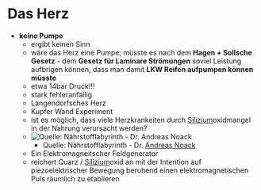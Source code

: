 # Das Herz
- **keine Pumpe**
	- ergibt keinen Sinn
	- wäre das Herz eine Pumpe, müsste es nach dem **Hagen + Sollsche Gesetz** - dem **Gesetz für Laminare Strömungen** soviel Leistung aufbrigen können, dass man damit **LKW Reifen aufpumpen können müsste**
	- etwa 14bar Druck!!!
	- stark fehleranfällig
	- Langendorfsches Herz
	- Kupfer Wand Experiment
	- ist es möglich, dass viele Herzkrankeiten durch [Silizium](../../Stoffe/Datenbank%20Elemente%20Des%20Periodensystems/Silizium.md)oxidmangel in der Nahrung verursacht werden?
	- ![Quelle: Nährstofflabyrinth - Dr. Andreas Noack](__Attachments/silizium_im_Wasser.png)
		- Quelle: Nährstofflabyrinth - Dr. [Andreas Noack](../../Wichtige%20Persönlichkeiten/Andreas%20Noack.md)
	- Ein Elektromagneitscher Feldgenerator
	- reichert Quarz / [Silizium](../../Stoffe/Datenbank%20Elemente%20Des%20Periodensystems/Silizium.md)oxid an mit der Intention auf piezoelektrischer Bewegung beruhend einen elektromagnetischen Puls räumlich zu etablieren